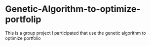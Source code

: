 # Genetic-Algorithm-to-optimize-portfolip
This is a group project I participated that use the genetic algorithm to optimize portfolio
